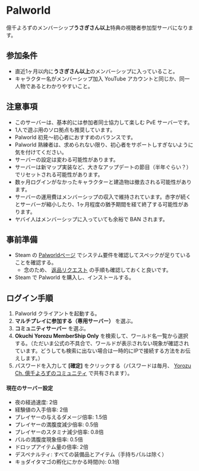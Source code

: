 # Palworld
億千よろずのメンバーシップ**うさぎさん以上**特典の視聴者参加型サーバになります。

## 参加条件
- 直近1ヶ月以内に**うさぎさん以上**のメンバーシップに入っていること。
- キャラクター名がメンバーシップ加入 YouTube アカウントと同じか、同一人物であるとわかりやすいこと。

## 注意事項
- このサーバーは、基本的には参加者同士協力して楽しむ PvE サーバーです。
- 1人で遊ぶ用のソロ拠点も推奨しています。
- Palworld 初見～初心者におすすめのバランスです。
- Palworld 熟練者は、求められない限り、初心者をサポートしすぎないように気を付けてください。
- サーバーの設定は変わる可能性があります。
- サーバーは新マップ実装など、大きなアップデートの節目（半年ぐらい？）でリセットされる可能性があります。
- 数ヶ月ログインがなかったキャラクターと建造物は撤去される可能性があります。
- サーバーの運用費はメンバーシップの収入で維持されています。赤字が続くとサーバーが縮小したり、1ヶ月程度の猶予期間を経て終了する可能性があります。
- ヤバイ人はメンバーシップに入っていても余裕で BAN されます。

## 事前準備
- Steam の [Palworldページ](https://store.steampowered.com/app/1623730/Palworld/) でシステム要件を確認してスペックが足りていることを確認する。
  - 念のため、 [返品リクエスト](https://store.steampowered.com/steam_refunds/?l=japanese) の手順も確認しておくと良いです。
- Steam で Palworld を購入し、インストールする。

## ログイン手順
1. Palworld クライアントを起動する。
2. **マルチプレイに参加する（専用サーバー）** を選ぶ。
3. **コミュニティサーバー** を選ぶ。
4. **Okuchi Yorozu MemberShip Only** を検索して、ワールド名一覧から選択する。（ただいま公式の不具合で、ワールドが表示されない現象が確認されています。どうしても検索に出ない場合は一時的にIPで接続する方法をお伝えします。）
6. パスワードを入力して **[確定]** をクリックする（パスワードは毎月、 [Yorozu Ch. 億千よろずのコミュニティ](https://www.youtube.com/@okuchiyorozu/community) で共有されます）。 

#### 現在のサーバー設定
- 夜の経過速度: 2倍
- 経験値の入手倍率: 2倍
- プレイヤーの与えるダメージ倍率: 1.5倍
- プレイヤーの満腹度減少倍率: 0.5倍
- プレイヤーのスタミナ減少倍率: 0.8倍
- パルの満腹度現象倍率: 0.5倍
- ドロップアイテム量の倍率: 2倍
- デスペナルティ: すべての装備品とアイテム（手持ちパルは除く）
- キョダイタマゴの孵化にかかる時間(h): 0.1倍
